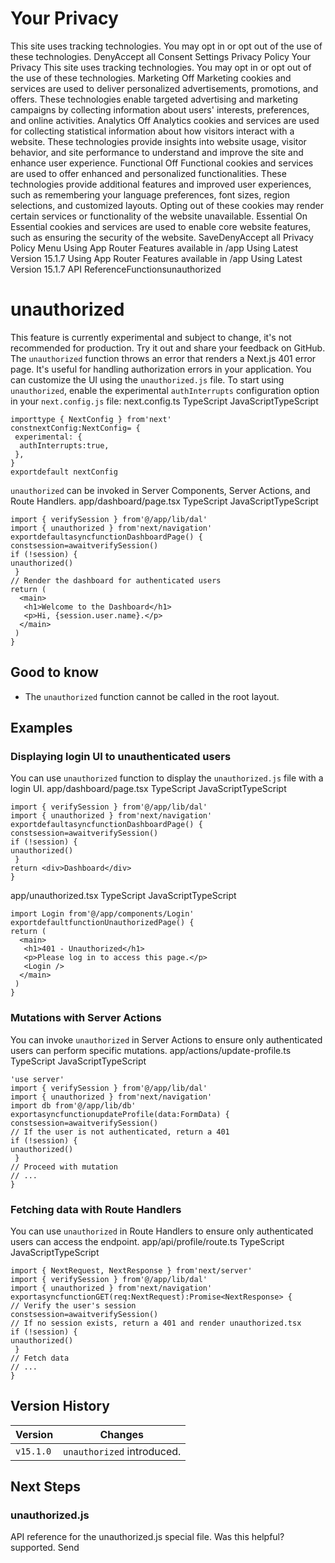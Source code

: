 # Your Privacy
This site uses tracking technologies. You may opt in or opt out of the use of these technologies.
DenyAccept all
Consent Settings
Privacy Policy
Your Privacy
This site uses tracking technologies. You may opt in or opt out of the use of these technologies.
Marketing
Off
Marketing cookies and services are used to deliver personalized advertisements, promotions, and offers. These technologies enable targeted advertising and marketing campaigns by collecting information about users' interests, preferences, and online activities. 
Analytics
Off
Analytics cookies and services are used for collecting statistical information about how visitors interact with a website. These technologies provide insights into website usage, visitor behavior, and site performance to understand and improve the site and enhance user experience.
Functional
Off
Functional cookies and services are used to offer enhanced and personalized functionalities. These technologies provide additional features and improved user experiences, such as remembering your language preferences, font sizes, region selections, and customized layouts. Opting out of these cookies may render certain services or functionality of the website unavailable.
Essential
On
Essential cookies and services are used to enable core website features, such as ensuring the security of the website. 
SaveDenyAccept all
Privacy Policy
Menu
Using App Router
Features available in /app
Using Latest Version
15.1.7
Using App Router
Features available in /app
Using Latest Version
15.1.7
API ReferenceFunctionsunauthorized
# unauthorized
This feature is currently experimental and subject to change, it's not recommended for production. Try it out and share your feedback on GitHub.
The `unauthorized` function throws an error that renders a Next.js 401 error page. It's useful for handling authorization errors in your application. You can customize the UI using the `unauthorized.js` file.
To start using `unauthorized`, enable the experimental `authInterrupts` configuration option in your `next.config.js` file:
next.config.ts
TypeScript
JavaScriptTypeScript
```
importtype { NextConfig } from'next'
constnextConfig:NextConfig= {
 experimental: {
  authInterrupts:true,
 },
}
exportdefault nextConfig
```

`unauthorized` can be invoked in Server Components, Server Actions, and Route Handlers.
app/dashboard/page.tsx
TypeScript
JavaScriptTypeScript
```
import { verifySession } from'@/app/lib/dal'
import { unauthorized } from'next/navigation'
exportdefaultasyncfunctionDashboardPage() {
constsession=awaitverifySession()
if (!session) {
unauthorized()
 }
// Render the dashboard for authenticated users
return (
  <main>
   <h1>Welcome to the Dashboard</h1>
   <p>Hi, {session.user.name}.</p>
  </main>
 )
}
```

## Good to know
  * The `unauthorized` function cannot be called in the root layout.


## Examples
### Displaying login UI to unauthenticated users
You can use `unauthorized` function to display the `unauthorized.js` file with a login UI.
app/dashboard/page.tsx
TypeScript
JavaScriptTypeScript
```
import { verifySession } from'@/app/lib/dal'
import { unauthorized } from'next/navigation'
exportdefaultasyncfunctionDashboardPage() {
constsession=awaitverifySession()
if (!session) {
unauthorized()
 }
return <div>Dashboard</div>
}
```

app/unauthorized.tsx
TypeScript
JavaScriptTypeScript
```
import Login from'@/app/components/Login'
exportdefaultfunctionUnauthorizedPage() {
return (
  <main>
   <h1>401 - Unauthorized</h1>
   <p>Please log in to access this page.</p>
   <Login />
  </main>
 )
}
```

### Mutations with Server Actions
You can invoke `unauthorized` in Server Actions to ensure only authenticated users can perform specific mutations.
app/actions/update-profile.ts
TypeScript
JavaScriptTypeScript
```
'use server'
import { verifySession } from'@/app/lib/dal'
import { unauthorized } from'next/navigation'
import db from'@/app/lib/db'
exportasyncfunctionupdateProfile(data:FormData) {
constsession=awaitverifySession()
// If the user is not authenticated, return a 401
if (!session) {
unauthorized()
 }
// Proceed with mutation
// ...
}
```

### Fetching data with Route Handlers
You can use `unauthorized` in Route Handlers to ensure only authenticated users can access the endpoint.
app/api/profile/route.ts
TypeScript
JavaScriptTypeScript
```
import { NextRequest, NextResponse } from'next/server'
import { verifySession } from'@/app/lib/dal'
import { unauthorized } from'next/navigation'
exportasyncfunctionGET(req:NextRequest):Promise<NextResponse> {
// Verify the user's session
constsession=awaitverifySession()
// If no session exists, return a 401 and render unauthorized.tsx
if (!session) {
unauthorized()
 }
// Fetch data
// ...
}
```

## Version History
Version| Changes  
---|---  
`v15.1.0`| `unauthorized` introduced.  
## Next Steps
### unauthorized.js
API reference for the unauthorized.js special file.
Was this helpful?
supported.
Send
